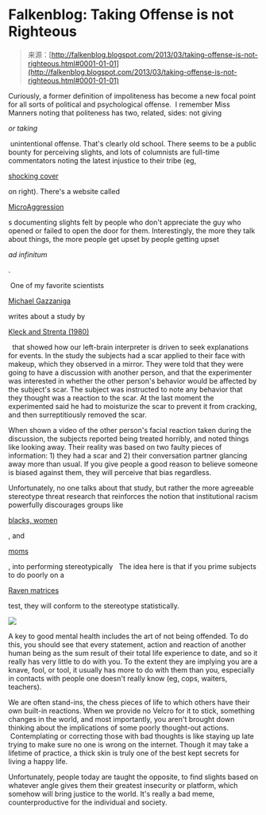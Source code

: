 <!--yml
category: 未分类
date: 2024-05-12 20:08:23
-->

# Falkenblog: Taking Offense is not Righteous

> 来源：[http://falkenblog.blogspot.com/2013/03/taking-offense-is-not-righteous.html#0001-01-01](http://falkenblog.blogspot.com/2013/03/taking-offense-is-not-righteous.html#0001-01-01)

Curiously, a former definition of impoliteness has become a new focal point for all sorts of political and psychological offense.  I remember Miss Manners noting that politeness has two, related, sides: not giving 

*or taking*

 unintentional offense. That's clearly old school. There seems to be a public bounty for perceiving slights, and lots of columnists are full-time commentators noting the latest injustice to their tribe (eg,

[shocking cover](http://www.huffingtonpost.com/raul-a-reyes/bloomberg-businessweek-cover_b_2825773.html)

on right). There's a website called

[MicroAggression](http://www.microaggressions.com/)

s documenting slights felt by people who don't appreciate the guy who opened or failed to open the door for them. Interestingly, the more they talk about things, the more people get upset by people getting upset

*ad infinitum*

.

 One of my favorite scientists 

[Michael Gazzaniga](http://falkenblog.blogspot.com/2013/02/gazzaniga-on-preferences.html)

writes about a study by

[Kleck and Strenta (1980)](http://www.psychwiki.com/wiki/Kleck,_R._E.,_%26_Strenta,_A._(1980)._Perceptions_of_the_impact_of_negatively_valued_physical_characteristics_on_social_interaction._Journal_of_Personality_and_Social_Psychology,_39(5),_861-873.)

  that showed how our left-brain interpreter is driven to seek explanations for events. In the study the subjects had a scar applied to their face with makeup, which they observed in a mirror. They were told that they were going to have a discussion with another person, and that the experimenter was interested in whether the other person's behavior would be affected by the subject's scar. The subject was instructed to note any behavior that they thought was a reaction to the scar. At the last moment the experimented said he had to moisturize the scar to prevent it from cracking, and then surreptitiously removed the scar.

When shown a video of the other person's facial reaction taken during the discussion, the subjects reported being treated horribly, and noted things like looking away. Their reality was based on two faulty pieces of information: 1) they had a scar and 2) their conversation partner glancing away more than usual. If you give people a good reason to believe someone is biased against them, they will perceive that bias regardless.

Unfortunately, no one talks about that study, but rather the more agreeable stereotype threat research that reinforces the notion that institutional racism powerfully discourages groups like

[blacks, women](http://news.stanford.edu/news/2009/february25/stereotype-threat-harms-latent-ability-022509.html)

, and

[moms](http://abcnews.go.com/Business/moms-stress-stereotype-threat/story?id=18669453)

, into performing stereotypically   The idea here is that if you prime subjects to do poorly on a

[Raven matrices](http://www.iqmindware.com/iq-mindware/how-to-do-a-raven-matrices-test/)

test, they will conform to the stereotype statistically.

[![](img/7894491aa678fc2051791a30d33d6e54.png)](https://blogger.googleusercontent.com/img/b/R29vZ2xl/AVvXsEhngsZziL6VE_z9Vl_5v4xvqdlzxkNMBtEvweYXlYbf5GZJR9iE9RO8ijCslzCzCL5hKXzpzX-dEjkC_9FsQNerdVAdYCJdQUehq4_VW84cVIhJ_CysOBsdsCtn9wf5SxMJZNrRyA/s1600/honey-im-tired-come-to-bed-now-hold-on-someone-is-being-wrong-on-the-internet.png)

A key to good mental health includes the art of not being offended. To do this, you should see that every statement, action and reaction of another human being as the sum result of their total life experience to date, and so it really has very little to do with you. To the extent they are implying you are a knave, fool, or tool, it usually has more to do with them than you, especially in contacts with people one doesn't really know (eg, cops, waiters, teachers).

We are often stand-ins, the chess pieces of life to which others have their own built-in reactions. When we provide no Velcro for it to stick, something changes in the world, and most importantly, you aren't brought down thinking about the implications of some poorly thought-out actions.  Contemplating or correcting those with bad thoughts is like staying up late trying to make sure no one is wrong on the internet. Though it may take a lifetime of practice, a thick skin is truly one of the best kept secrets for living a happy life.

Unfortunately, people today are taught the opposite, to find slights based on whatever angle gives them their greatest insecurity or platform, which somehow will bring justice to the world. It's really a bad meme, counterproductive for the individual and society.